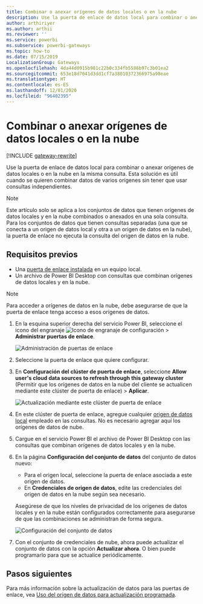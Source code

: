 ```yaml
---
title: Combinar o anexar orígenes de datos locales o en la nube
description: Use la puerta de enlace de datos local para combinar o anexar orígenes de datos locales o en la nube en la misma consulta.
author: arthiriyer
ms.author: arthii
ms.reviewer: ''
ms.service: powerbi
ms.subservice: powerbi-gateways
ms.topic: how-to
ms.date: 07/15/2019
LocalizationGroup: Gateways
ms.openlocfilehash: 4da44d0915b981c22b0c334fb5586b97c3b01ea2
ms.sourcegitcommit: 653e18d7041d3dd1cf7a38010372366975a98eae
ms.translationtype: HT
ms.contentlocale: es-ES
ms.lasthandoff: 12/01/2020
ms.locfileid: "96402395"
---
```

# <a name="merge-or-append-on-premises-and-cloud-data-sources"></a>Combinar o anexar orígenes de datos locales o en la nube

[!INCLUDE [gateway-rewrite](../includes/gateway-rewrite.md)]

Use la puerta de enlace de datos local para combinar o anexar orígenes de datos locales o en la nube en la misma consulta. Esta solución es útil cuando se quieren combinar datos de varios orígenes sin tener que usar consultas independientes.

>[!NOTE]
>Este artículo solo se aplica a los conjuntos de datos que tienen orígenes de datos locales y en la nube combinados o anexados en una sola consulta. Para los conjuntos de datos que tienen consultas separadas (una que se conecta a un origen de datos local y otra a un origen de datos en la nube), la puerta de enlace no ejecuta la consulta del origen de datos en la nube.

## <a name="prerequisites"></a>Requisitos previos

- Una [puerta de enlace instalada](/data-integration/gateway/service-gateway-install) en un equipo local.
- Un archivo de Power BI Desktop con consultas que combinan orígenes de datos locales y en la nube.

>[!NOTE]
>Para acceder a orígenes de datos en la nube, debe asegurarse de que la puerta de enlace tenga acceso a esos orígenes de datos.

1. En la esquina superior derecha del servicio Power BI, seleccione el icono del engranaje ![Icono de engranaje de configuración](media/service-gateway-mashup-on-premises-cloud/icon-gear.png) > **Administrar puertas de enlace**.

    ![Administración de puertas de enlace](media/service-gateway-mashup-on-premises-cloud/manage-gateways.png)

2. Seleccione la puerta de enlace que quiere configurar.

3. En **Configuración del clúster de puerta de enlace**, seleccione **Allow user's cloud data sources to refresh through this gateway cluster** (Permitir que los orígenes de datos en la nube del cliente se actualicen mediante este clúster de puerta de enlace)  > **Aplicar**.

    ![Actualización mediante este clúster de puerta de enlace](media/service-gateway-mashup-on-premises-cloud/refresh-gateway-cluster.png)

4. En este clúster de puerta de enlace, agregue cualquier [origen de datos local](service-gateway-enterprise-manage-scheduled-refresh.md#add-a-data-source) empleado en las consultas. No es necesario agregar aquí los orígenes de datos de nube.

5. Cargue en el servicio Power BI el archivo de Power BI Desktop con las consultas que combinan orígenes de datos locales y en la nube.

6. En la página **Configuración del conjunto de datos** del conjunto de datos nuevo:

   - Para el origen local, seleccione la puerta de enlace asociada a este origen de datos.
   - En **Credenciales de origen de datos**, edite las credenciales del origen de datos en la nube según sea necesario.

    Asegúrese de que los niveles de privacidad de los orígenes de datos locales y en la nube están configurados correctamente para asegurarse de que las combinaciones se administran de forma segura.

     ![Configuración del conjunto de datos](media/service-gateway-mashup-on-premises-cloud/dataset-settings.png)

7. Con el conjunto de credenciales de nube, ahora puede actualizar el conjunto de datos con la opción **Actualizar ahora**. O bien puede programarlo para que se actualice periódicamente.

## <a name="next-steps"></a>Pasos siguientes

Para más información sobre la actualización de datos para las puertas de enlace, vea [Uso del origen de datos para actualización programada](service-gateway-enterprise-manage-scheduled-refresh.md#use-the-data-source-for-scheduled-refresh).
